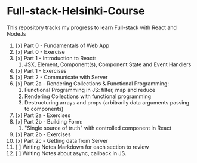 # Full-stack-Helsinki-Course
This repository tracks my progress to learn Full-stack with React and NodeJs

1.  [x] Part 0 - Fundamentals of Web App
2.  [x] Part 0 - Exercise
3.  [x] Part 1 - Introduction to React:
    1. JSX, Element, Component(s), Component State and Event Handlers
4.  [x] Part 1 - Exercises
5.  [x] Part 2 - Communicate with Server
6.  [x] Part 2a - Rendering Collections & Functional Programming:
    1. Functional Programming in JS: filter, map and reduce
    2. Rendering Collections with functional programming
    3. Destructuring arrays and props (arbitrarily data arguments passing to components)
7.  [x] Part 2a - Exercises
8.  [x] Part 2b - Building Form:
    1. "Single source of truth" with controlled component in React
9.  [x] Part 2b - Exercises
10. [x] Part 2c - Getting data from Server
11. [ ] Writing Notes Markdown for each section to review
12. [ ] Writing Notes about async, callback in JS.
